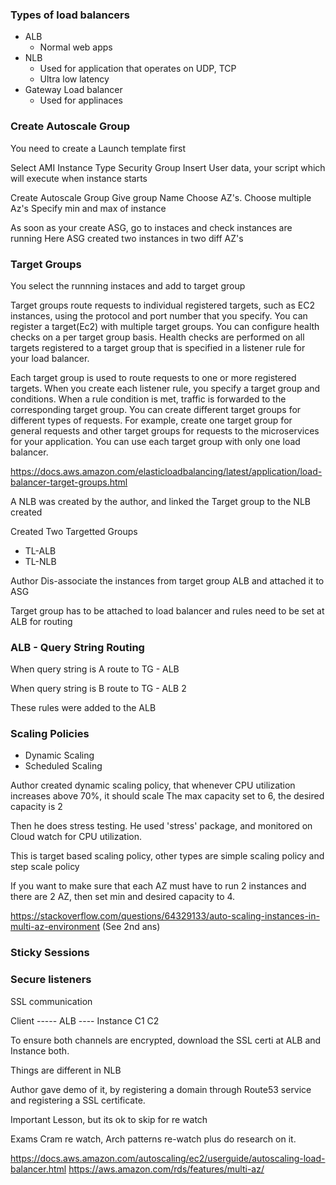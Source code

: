 ### Types of load balancers
- ALB
    - Normal web apps
- NLB
    - Used for application that operates on UDP, TCP 
    - Ultra low latency
- Gateway Load balancer
    - Used for applinaces

### Create Autoscale Group

You need to create a Launch template first

Select AMI
Instance Type
Security Group
Insert User data, your script which will execute when instance starts

Create Autoscale Group
    Give group Name
    Choose AZ's. Choose multiple Az's
    Specify min and max of instance

As soon as your create ASG, go to instaces and check instances are running
Here ASG created two instances in two diff AZ's

### Target Groups

You select the runnning instaces and add to target group


Target groups route requests to individual registered targets, such as EC2 instances, using the protocol and port number that you specify. You can register a target(Ec2) with multiple target groups. You can configure health checks on a per target group basis. Health checks are performed on all targets registered to a target group that is specified in a listener rule for your load balancer.

Each target group is used to route requests to one or more registered targets. When you create each listener rule, you specify a target group and conditions. When a rule condition is met, traffic is forwarded to the corresponding target group. You can create different target groups for different types of requests. For example, create one target group for general requests and other target groups for requests to the microservices for your application. You can use each target group with only one load balancer.

https://docs.aws.amazon.com/elasticloadbalancing/latest/application/load-balancer-target-groups.html

A NLB was created by the author, and linked the Target group to the NLB created

Created Two Targetted Groups
- TL-ALB
- TL-NLB

Author Dis-associate the instances from target group ALB and attached it to ASG

Target group has to be attached to load balancer and rules need to be set at ALB for routing

### ALB - Query String Routing

When query string is A route to TG - ALB 

When query string is B route to TG - ALB 2

These rules were added to the ALB

### Scaling Policies
- Dynamic Scaling
- Scheduled Scaling

Author created dynamic scaling policy, that whenever CPU utilization increases above 70%, it should scale
The max capacity set to 6, the desired capacity is 2

Then he does stress testing. He used 'stress' package, and monitored on Cloud watch for CPU utilization.

This is target based scaling policy, other types are simple scaling policy and step scale policy

If you want to make sure that each AZ must have to run 2 instances and there are 2 AZ, then set min and desired capacity to 4.

https://stackoverflow.com/questions/64329133/auto-scaling-instances-in-multi-az-environment
(See 2nd ans)

### Sticky Sessions

### Secure listeners
SSL communication

Client ----- ALB ---- Instance
        C1        C2

To ensure both channels are encrypted, download the SSL certi at ALB and Instance both.

Things are different in NLB

Author gave demo of it, by registering a domain through Route53 service and registering a SSL certificate.

Important Lesson, but its ok to skip for re watch

Exams Cram re watch, Arch patterns re-watch plus do research on it.



https://docs.aws.amazon.com/autoscaling/ec2/userguide/autoscaling-load-balancer.html
https://aws.amazon.com/rds/features/multi-az/